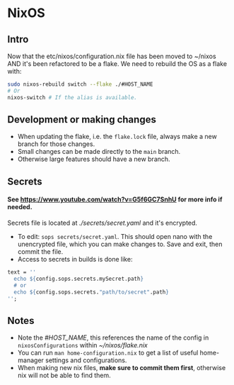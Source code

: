 # NixOS

## Intro

Now that the etc/nixos/configuration.nix file has been moved to ~/nixos AND it's been refactored to be a flake. We need to rebuild the OS as a flake with:
```bash
sudo nixos-rebuild switch --flake ./#HOST_NAME
# Or
nixos-switch # If the alias is available.
```

## Development or making changes

- When updating the flake, i.e. the `flake.lock` file, always make a new branch for those changes.
- Small changes can be made directly to the `main` branch.
- Otherwise large features should have a new branch.

## Secrets

#### See https://www.youtube.com/watch?v=G5f6GC7SnhU for more info if needed.
Secrets file is located at *./secrets/secret.yaml* and it's encrypted.
- To edit: `sops secrets/secret.yaml`. This should open nano with the unencrypted file, which you can make changes to. Save and exit, then commit the file.
- Access to secrets in builds is done like:
```nix
text = ''
  echo ${config.sops.secrets.mySecret.path}
  # or
  echo ${config.sops.secrets."path/to/secret".path}
'';
```


## Notes

* Note the *#HOST_NAME*, this references the name of the config in `nixosConfigurations` within *~/nixos/flake.nix*
* You can run `man home-configuration.nix` to get a list of useful home-manager settings and configurations.
* When making new nix files, **make sure to commit them first**, otherwise nix will not be able to find them.
